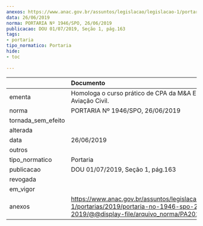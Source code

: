 ```yaml
---
anexos: https://www.anac.gov.br/assuntos/legislacao/legislacao-1/portarias/2019/portaria-no-1946-spo-26-06-2019/@@display-file/arquivo_norma/PA2019-1946.pdf
data: 26/06/2019
norma: PORTARIA Nº 1946/SPO, 26/06/2019
publicacao: DOU 01/07/2019, Seção 1, pág.163
tags:
- portaria
tipo_normatico: Portaria
hide: 
- toc 
 
---
```


|                    | Documento                                                                                                                                            |
|:-------------------|:-----------------------------------------------------------------------------------------------------------------------------------------------------|
| ementa             | Homologa o curso prático de CPA da M&A Escola de Aviação Civil.                                                                                      |
| norma              | PORTARIA Nº 1946/SPO, 26/06/2019                                                                                                                     |
| tornada_sem_efeito |                                                                                                                                                      |
| alterada           |                                                                                                                                                      |
| data               | 26/06/2019                                                                                                                                           |
| outros             |                                                                                                                                                      |
| tipo_normatico     | Portaria                                                                                                                                             |
| publicacao         | DOU 01/07/2019, Seção 1, pág.163                                                                                                                     |
| revogada           |                                                                                                                                                      |
| em_vigor           |                                                                                                                                                      |
| anexos             | https://www.anac.gov.br/assuntos/legislacao/legislacao-1/portarias/2019/portaria-no-1946-spo-26-06-2019/@@display-file/arquivo_norma/PA2019-1946.pdf |